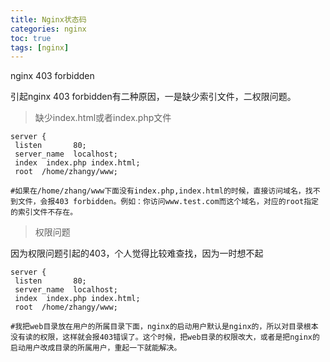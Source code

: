 ```yaml
---
title: Nginx状态码
categories: nginx   
toc: true  
tags: [nginx]
---
```



nginx 403 forbidden

引起nginx 403 forbidden有二种原因，一是缺少索引文件，二权限问题。
> 缺少index.html或者index.php文件

```
server { 
 listen       80; 
 server_name  localhost; 
 index  index.php index.html; 
 root  /home/zhangy/www; 

#如果在/home/zhang/www下面没有index.php,index.html的时候，直接访问域名，找不到文件，会报403 forbidden。例如：你访问www.test.com而这个域名，对应的root指定的索引文件不存在。

```

> 权限问题

因为权限问题引起的403，个人觉得比较难查找，因为一时想不起
```
server { 
 listen       80; 
 server_name  localhost; 
 index  index.php index.html; 
 root  /home/zhangy/www; 

#我把web目录放在用户的所属目录下面，nginx的启动用户默认是nginx的，所以对目录根本没有读的权限，这样就会报403错误了。这个时候，把web目录的权限改大，或者是把nginx的启动用户改成目录的所属用户，重起一下就能解决。
```





